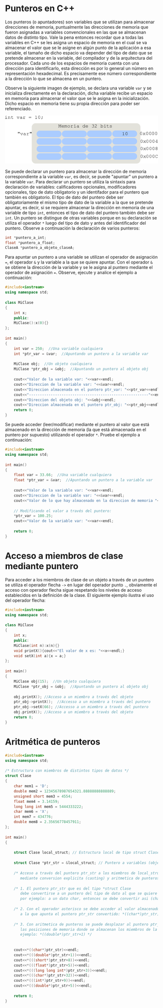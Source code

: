 # Punteros en C++

Los punteros (o apuntadores) son variables que se utilizan para almacenar direcciones de memoria, puntualmente las direcciones de memoria que fueron asignadas a variables convencionales en las que se almacenan datos de distinto tipo. Vale la pena entonces recordar que a todas las variables en C++ se les asigna un espacio de memoria en el cual se va almacenar el valor que se le asigne en algún punto de la aplicación a esa variable, el tamaño de dicho espacio va depender del tipo de dato que se pretende almacenar en la variable, del compilador y de la arquitectura del procesador. Cada uno de los espacios de memoria cuenta con una dirección para identificarlo, esta dirección es por lo general un número en representación hexadecimal. Es precisamente ese número correspondiente a la dirección lo que se almacena en un puntero. 

Observe la siguiente imagen de ejemplo, se declara una variable `var` y se inicializa directamente en la declaración, dicha variable recibe un espacio en memoria para almacenar el valor que se le asigna en la inicialización. Dicho espacio en memoria tiene su propia dirección para poder ser referenciado.

![Image of Yaktocat](var_memory.png)

Se puede declarar un puntero para almacenar la dirección de memoria correspondiente a la variable `var`, es decir, se puede "apuntar" un puntero a la variable `var`. Para declarar un puntero se utiliza la sintaxis para declaración de variables: calificadores opcionales, modificadores opcionales, tipo de dato obligatorio y un identifador para el puntero que también es obligatorio. El tipo de dato del puntero debe ser obligatoriamente el mismo tipo de dato de la variable a la que se pretende apuntar, es decir, si se requiere almacenar la dirección en memoria de una variable de tipo `int`, entonces el tipo de dato del puntero también debe ser `int`. Un puntero se distingue de otras variables porque en su declaración se utiliza el operador `*` luego del tipo de dato y antes del identificador del puntero. Observe a continuación la declaración de varios punteros:

```cpp
int *puntero_a_int;
float *puntero_a_float;
ClaseA *puntero_a_objeto_claseA;
```
Para apuntar un puntero a una variable se utilizan el operador de asignación `=`, el operador `&` y la variable a la que se quiere apuntar. Con el operador `&` se obtiene la dirección de la variable y se le asigna al puntero mediante el operador de asignación `=`. Observe, ejecute y analice el ejemplo a continuación:

```C++ runnable
#include<iostream>
using namespace std;

class MiClase
{
    int x;
    public:
    MiClase():x(0){}
};

int main()
{
    int var = 250;  //Una variable cualquiera
    int *ptr_var = &var;  //Apuntando un puntero a la variable var
    
    MiClase obj;  //Un objeto cualquiera
    MiClase *ptr_obj = &obj;  //Apuntando un puntero al objeto obj
    
    cout<<"Valor de la variable var: "<<var<<endl;
    cout<<"Direccion de la variable var: "<<&var<<endl;
    cout<<"Direccion almacenada en el puntero ptr_var: "<<ptr_var<<endl;
    cout<<"-------------------------------------------------------"<<endl;
    cout<<"Direccion del objeto obj: "<<&obj<<endl;
    cout<<"Direccion almacenada en el puntero ptr_obj: "<<ptr_obj<<endl;
    return 0;
}
```
Se puede acceder (leer/modificar) mediante el puntero al valor que está almacenado en la dirección de memoria (la que está almacenada en el puntero por supuesto) utilizando el operador `*`. Pruebe el ejemplo a continuación:

```C++ runnable
#include<iostream>
using namespace std;

int main()
{
    float var = 33.66;  //Una variable cualquiera
    float *ptr_var = &var;  //Apuntando un puntero a la variable var
    
    cout<<"Valor de la variable var: "<<var<<endl;
    cout<<"Direccion de la variable var: "<<&var<<endl;
    cout<<"Valor de lo que hay almacenado en la direccion de memoria "<<ptr_var<<" : "<<*ptr_var<<endl;
    
    // Modificando el valor a través del puntero:
    *ptr_var = 100.25;
    cout<<"Valor de la variable var: "<<var<<endl;
    
    return 0;
}
```
# Acceso a miembros de clase mediante puntero

Para acceder a los miembros de clase de un objeto a través de un puntero se utiliza el operador flecha `->` en lugar del operador punto `.`, obviamente el acceso con operador flecha sigue respetando los niveles de acceso establecidos en la definición de la clase. El siguiente ejemplo ilustra el uso del operador flecha:

```C++ runnable
#include<iostream>
using namespace std;

class MiClase
{
    int x;
    public:
    MiClase(int n):x(n){}
    void printX(){cout<<"El valor de x es: "<<x<<endl;}
    void setX(int a){x = a;}
};

int main()
{
    MiClase obj(15);  //Un objeto cualquiera
    MiClase *ptr_obj = &obj;  //Apuntando un puntero al objeto obj
    
    obj.printX(); //Acceso a un miembro a través del objeto
    ptr_obj->printX();  //Accesso a un miembro a través del puntero
    ptr_obj->setX(66); //Accesso a un miembro a través del puntero
    obj.printX(); //Acceso a un miembro a través del objeto
    return 0;
}
```
# Aritmética de punteros

```C++ runnable
#include<iostream>
using namespace std;

/* Estructura con miembros de distintos tipos de datos */
struct Clase
{
	char mem1 = 'D';
	double mem2 = 12345678987654321.88888888888889;
	unsigned short mem3 = 4554;
	float mem4 = 3.14159;
	long long int mem5 = 5444333222;
	char mem6 = 'X';
	int mem7 = 434776;
	double mem8 = 2.35656778457911;		
};

int main()
{

    struct Clase local_struct; // Estructura local de tipo struct Clase
	
	struct Clase *ptr_str = &local_struct; // Puntero a variables (objetos) del tipo de la estructura struct Clase
	
	/* Acceso a través del puntero ptr_str a los miembros de local_struct,
	   mediante conversion explicita (casting) y aritmetica de punteros */
	   
	/* 1. El puntero ptr_str que es del tipo *struct Clase
	   debe convertirse a un puntero del tipo de dato al que se quiere acceder,
	   por ejemplo: a un dato char, entonces se debe convertir asi (char*)ptr_str */
	   
	/* 2. Con el operador asterisco se debe acceder al valor almacenado en la dirección
	   a la que apunta el puntero ptr_str convertido: *((char*)ptr_str) */
	   
	/* 3. Con aritmetica de punteros se puede desplazar al puntero ptr_str a traves de 
	   las posiciones de memoria donde se almacenan los miembros de la estructura, por
	   ejemplo: *((double*)ptr_str+1) */
	   
	   
	cout<<*((char*)ptr_str)<<endl;  
	cout<<*(((double*)ptr_str+1))<<endl;
	cout<<*(((short*)ptr_str+8))<<endl;
	cout<<*(((float*)ptr_str+5))<<endl;
	cout<<*(((long long int*)ptr_str+3))<<endl;
	cout<<*(((char*)ptr_str+32))<<endl;
	cout<<*(((int*)ptr_str+9))<<endl;
	cout<<*(((double*)ptr_str+5))<<endl;
	
	return 0;
}
```
































